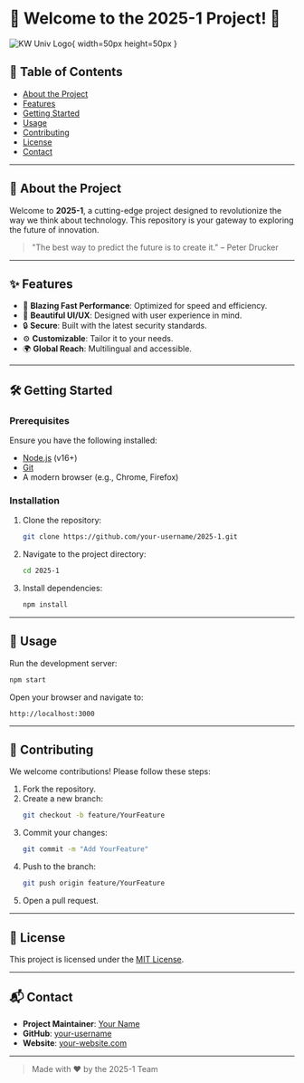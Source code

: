 # 🌟 Welcome to the 2025-1 Project! 🚀

![KW Univ Logo](https://upload.wikimedia.org/wikipedia/en/thumb/2/2f/Kwangwoon_University_logo.svg/1200px-Kwangwoon_University_logo.svg.png){ width=50px height=50px }


## 📖 Table of Contents
- [About the Project](#about-the-project)
- [Features](#features)
- [Getting Started](#getting-started)
- [Usage](#usage)
- [Contributing](#contributing)
- [License](#license)
- [Contact](#contact)

---

## 🌟 About the Project

Welcome to **2025-1**, a cutting-edge project designed to revolutionize the way we think about technology. This repository is your gateway to exploring the future of innovation.

> "The best way to predict the future is to create it." – Peter Drucker

---

## ✨ Features

- 🚀 **Blazing Fast Performance**: Optimized for speed and efficiency.
- 🎨 **Beautiful UI/UX**: Designed with user experience in mind.
- 🔒 **Secure**: Built with the latest security standards.
- ⚙️ **Customizable**: Tailor it to your needs.
- 🌍 **Global Reach**: Multilingual and accessible.

---

## 🛠️ Getting Started

### Prerequisites
Ensure you have the following installed:
- [Node.js](https://nodejs.org/) (v16+)
- [Git](https://git-scm.com/)
- A modern browser (e.g., Chrome, Firefox)

### Installation
1. Clone the repository:
    ```bash
    git clone https://github.com/your-username/2025-1.git
    ```
2. Navigate to the project directory:
    ```bash
    cd 2025-1
    ```
3. Install dependencies:
    ```bash
    npm install
    ```

---

## 🚀 Usage

Run the development server:
```bash
npm start
```

Open your browser and navigate to:
```
http://localhost:3000
```

---

## 🤝 Contributing

We welcome contributions! Please follow these steps:
1. Fork the repository.
2. Create a new branch:
    ```bash
    git checkout -b feature/YourFeature
    ```
3. Commit your changes:
    ```bash
    git commit -m "Add YourFeature"
    ```
4. Push to the branch:
    ```bash
    git push origin feature/YourFeature
    ```
5. Open a pull request.

---

## 📜 License

This project is licensed under the [MIT License](LICENSE).

---

## 📬 Contact

- **Project Maintainer**: [Your Name](mailto:your.email@example.com)
- **GitHub**: [your-username](https://github.com/your-username)
- **Website**: [your-website.com](https://your-website.com)

---

> Made with ❤️ by the 2025-1 Team